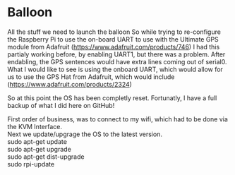 # Balloon
All the stuff we need to launch the balloon
So while trying to re-configure the Raspberry Pi to use the on-board UART 
to use with the Ultimate GPS module from Adafruit  (https://www.adafruit.com/products/746)
I had this partialy working before, by enabling UART1, but there was a problem.
After endabling, the GPS sentences would have extra lines coming out of serial0.
What I would like to see is using the onboard UART, which would allow for us to use 
the GPS Hat from Adafruit, which would include (https://www.adafruit.com/products/2324)

<p>

So at this point the OS has been completly reset.
Fortunatly, I have a full backup of what I did here on GitHub!

First order of business, was to connect to my wifi, which had to be done via the KVM Interface. <br />
Next we update/upgrage the OS to the latest version.  <br />
sudo apt-get update  <br />
sudo apt-get upgrade  <br />
sudo apt-get dist-upgrade  <br />
sudo rpi-update  <br />
